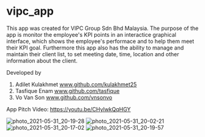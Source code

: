 # vipc_app

This app was created for VIPC Group Sdn Bhd Malaysia.
The purpose of the app is monitor the employee's KPI points in an interactice graphical interface, which shows the employee's performace and to help them meet their KPI goal.
Furthermore this app also has the ability to manage and maintain their client list, to set meeting date, time, location and other information about the client.

Developed by
1. Adilet Kulakhmet www.github.com/kulakhmet25
2. Tasfique Enam www.github.com/tasfique
3. Vo Van Son www.github.com/vnsonvo

App Pitch Video: https://youtu.be/CHylwkQqHGY

![photo_2021-05-31_20-19-28](https://user-images.githubusercontent.com/9998740/120192267-8a178680-c24d-11eb-9712-923e05422dfb.jpg)
![photo_2021-05-31_20-02-21](https://user-images.githubusercontent.com/9998740/120191246-4a9c6a80-c24c-11eb-84ef-00aaf02e6b90.jpg)
![photo_2021-05-31_20-17-02](https://user-images.githubusercontent.com/9998740/120191966-2e4cfd80-c24d-11eb-86db-92155cd199f3.jpg)
![photo_2021-05-31_20-19-57](https://user-images.githubusercontent.com/9998740/120192305-96034880-c24d-11eb-84c5-ef410a9d84b1.jpg)


